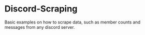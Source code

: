 # Discord-Scraping
Basic examples on how to scrape data, such as member counts and messages from any discord server.
